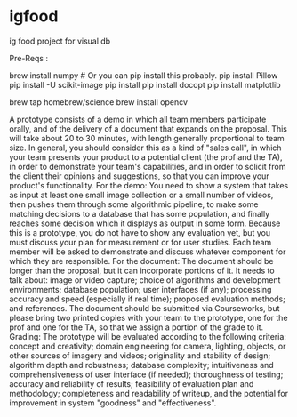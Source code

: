 # igfood
ig food project for visual db

Pre-Reqs : 

brew install numpy # Or you can pip install this probably.
pip install Pillow
pip install -U scikit-image
pip install 
pip install docopt
pip install matplotlib

brew tap homebrew/science
brew install opencv

A prototype consists of a demo in which all team members participate orally, and of the delivery of a document that expands on the proposal.  This will take about 20 to 30 minutes, with length generally proportional to team size.
In general, you should consider this as a kind of "sales call", in which your team presents your product to a potential client (the prof and the TA), in order to demonstrate your team's capabilities, and in order to solicit from the client their opinions and suggestions, so that you can improve your product's functionality.
For the demo:
You need to show a system that takes as input at least one small image collection or a small number of videos, then pushes them through some algorithmic pipeline, to make some matching decisions to a database that has some population, and finally reaches some decision which it displays as output in some form.  Because this is a prototype, you do not have to show any evaluation yet, but you must discuss your plan for measurement or for user studies.  Each team member will be asked to demonstrate and discuss whatever component for which they are responsible.
For the document:
The document should be longer than the proposal, but it can incorporate portions of it.  It needs to talk about: image or video capture; choice of algorithms and development environments; database population; user interfaces (if any); processing accuracy and speed (especially if real time); proposed evaluation methods; and references.  The document should be submitted via Courseworks, but please bring two printed copies with your team to the prototype, one for the prof and one for the TA, so that we assign a portion of the grade to it.
Grading:
The prototype will be evaluated according to the following criteria: concept and creativity; domain engineering for camera, lighting, objects, or other sources of imagery and videos; originality and stability of design; algorithm depth and robustness; database complexity; intuitiveness and comprehensiveness of user interface (if needed); thoroughness of testing; accuracy and reliability of results; feasibility of evaluation plan and methodology; completeness and readability of writeup, and the potential for improvement in system "goodness" and "effectiveness".
